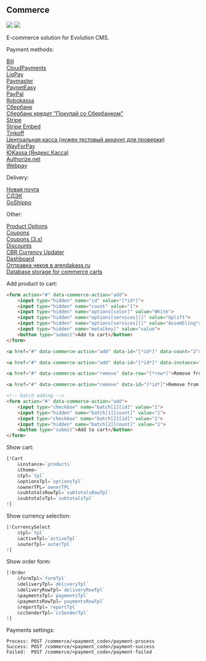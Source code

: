 ## Commerce

<img src="https://img.shields.io/badge/CMS-%3E%3D1.4.6-green.svg"> <img src="https://img.shields.io/badge/PHP-%3E=7.1-green.svg?php=7.1">

E-commerce solution for Evolution CMS.

Payment methods:

<a href="https://github.com/mnoskov/commerce-payment-bill" target="_blank">Bill</a><br>
<a href="https://github.com/mnoskov/commerce-payment-cloudpayments" target="_blank">CloudPayments</a><br>
<a href="https://github.com/dzhuryn/commerce-payment-liqpay" target="_blank">LiqPay</a><br>
<a href="https://github.com/mnoskov/commerce-payment-paymaster" target="_blank">Paymaster</a><br>
<a href="https://github.com/Pathologic/commerce-payment-payneteasy" target="_blank">PaynetEasy</a><br>
<a href="https://github.com/mnoskov/commerce-payment-paypal" target="_blank">PayPal</a><br>
<a href="https://github.com/mnoskov/commerce-payment-robokassa" target="_blank">Robokassa</a><br>
<a href="https://github.com/mnoskov/commerce-payment-sberbank" target="_blank">Сбербанк</a><br>
<a href="https://github.com/mnoskov/commerce-payment-pokupay" target="_blank">Сбербанк кредит "Покупай со Сбербанком"</a><br>
<a href="https://github.com/DDAProduction/commerce-payment-stripe" target="_blank">Stripe</a><br>
<a href="https://github.com/DDAProduction/commerce-payment-stripe-embed" target="_blank">Stripe Embed</a><br>
<a href="https://github.com/autogen-travel/commerce-tinkoff" target="_blank">Tinkoff</a><br>
<a href="https://github.com/dzhuryn/commerce-payment-ckassa" target="_blank">Центральная касса (нужен тестовый аккаунт для проверки)</a><br>
<a href="https://github.com/dzhuryn/commerce-payment-wayforpay" target="_blank">WayForPay</a><br>
<a href="https://github.com/mnoskov/commerce-payment-yookassa" target="_blank">ЮKassa (Яндекс.Касса)</a><br>
<a href="https://github.com/DDAProduction/commerce-payment-authorizenet" target="_blank">Authorize.net</a><br>
<a href="https://github.com/Pathologic/commerce-payment-webpay" target="_blank">Webpay</a><br>

Delivery:

<a href="https://github.com/dzhuryn/commerce-delivery-novaposhta-pickup" target="_blank">Новая почта</a><br>
<a href="https://github.com/autogen-travel/commerce-cdek" target="_blank">СДЭК</a><br>
<a href="https://github.com/DDAProduction/commerce-delivery-goshippo" target="_blank">GoShippo</a><br>

Other:

<a href="https://github.com/mnoskov/commerce-options" target="_blank">Product Options</a><br>
<a href="https://github.com/webber12/CommerceCoupons" target="_blank">Coupons</a><br>
<a href="https://github.com/DDAProduction/evocms-commerce-coupons" target="_blank">Coupons (3.x)</a><br>
<a href="https://github.com/webber12/CommerceDiscounts" target="_blank">Discounts</a><br>
<a href="https://github.com/mnoskov/commerce-cbr-currency-updater" target="_blank">CBR Currency Updater</a><br>
<a href="https://github.com/mnoskov/commerce-dashboard" target="_blank">Dashboard</a><br>
<a href="https://github.com/Pathologic/commerce-arendakass" target="_blank">Отправка чеков в arendakass.ru</a><br>
<a href="https://github.com/Pathologic/commerce-dbcart" target="_blank">Database storage for commerce carts</a><br>

Add product to cart:
```html
<form action="#" data-commerce-action="add">
    <input type="hidden" name="id" value="[*id*]">
    <input type="hidden" name="count" value="1">
    <input type="hidden" name="options[color]" value="White">
    <input type="hidden" name="options[services][]" value="Uplift">
    <input type="hidden" name="options[services][]" value="Assembling">
    <input type="hidden" name="meta[key]" value="value">
    <button type="submit">Add to cart</button>
</form>

<a href="#" data-commerce-action="add" data-id="[*id*]" data-count="2">Add to cart</a>

<a href="#" data-commerce-action="add" data-id="[*id*]" data-instance="wishlist">Add to wishlist</a>

<a href="#" data-commerce-action="remove" data-row="[*row*]">Remove from cart by row hash</a>

<a href="#" data-commerce-action="remove" data-id="[*id*]">Remove from cart by ID</a>

<!-- batch adding -->
<form action="#" data-commerce-action="add">
    <input type="checkbox" name="batch[1][id]" value="1">
    <input type="hidden" name="batch[1][count]" value="1">
    <input type="checkbox" name="batch[2][id]" value="2">
    <input type="hidden" name="batch[2][count]" value="1">
    <button type="submit">Add to cart</button>
</form>
```

Show cart:
```php
[!Cart
    &instance=`products`
    &theme=``
    &tpl=`tpl`
    &optionsTpl=`optionsTpl`
    &ownerTPL=`ownerTPL`
    &subtotalsRowTpl=`subtotalsRowTpl`
    &subtotalsTpl=`subtotalsTpl`
!]
```

Show currency selection:
```php
[!CurrencySelect
    &tpl=`tpl`
    &activeTpl=`activeTpl`
    &outerTpl=`outerTpl`
!]
```

Show order form:
```php
[!Order
    &formTpl=`formTpl`
    &deliveryTpl=`deliveryTpl`
    &deliveryRowTpl=`deliveryRowTpl`
    &paymentsTpl=`paymentsTpl`
    &paymentsRowTpl=`paymentsRowTpl`
    &reportTpl=`reportTpl`
    &ccSenderTpl=`ccSenderTpl`
!]
```

Payments settings:

```
Process: POST /commerce/<payment_code>/payment-process
Success: POST /commerce/<payment_code>/payment-success
Failed:  POST /commerce/<payment_code>/payment-failed
```
